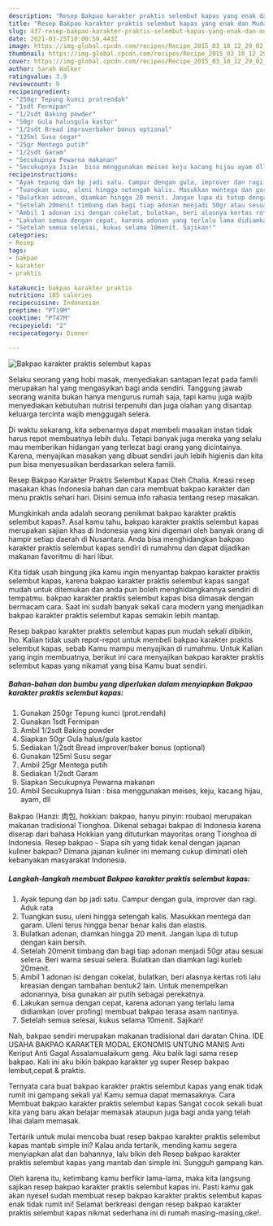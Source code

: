 ```yaml
---
description: "Resep Bakpao karakter praktis selembut kapas yang enak dan Mudah Dibuat"
title: "Resep Bakpao karakter praktis selembut kapas yang enak dan Mudah Dibuat"
slug: 437-resep-bakpao-karakter-praktis-selembut-kapas-yang-enak-dan-mudah-dibuat
date: 2021-03-25T10:00:59.443Z
image: https://img-global.cpcdn.com/recipes/Recipe_2015_03_10_12_29_02_147_ca8af0bf1a393f1aa532/680x482cq70/bakpao-karakter-praktis-selembut-kapas-foto-resep-utama.jpg
thumbnail: https://img-global.cpcdn.com/recipes/Recipe_2015_03_10_12_29_02_147_ca8af0bf1a393f1aa532/680x482cq70/bakpao-karakter-praktis-selembut-kapas-foto-resep-utama.jpg
cover: https://img-global.cpcdn.com/recipes/Recipe_2015_03_10_12_29_02_147_ca8af0bf1a393f1aa532/680x482cq70/bakpao-karakter-praktis-selembut-kapas-foto-resep-utama.jpg
author: Sarah Walker
ratingvalue: 3.9
reviewcount: 9
recipeingredient:
- "250gr Tepung kunci protrendah"
- "1sdt Fermipan"
- "1/2sdt Baking powder"
- "50gr Gula halusgula kastor"
- "1/2sdt Bread improverbaker bonus optional"
- "125ml Susu segar"
- "25gr Mentega putih"
- "1/2sdt Garam"
- "Secukupnya Pewarna makanan"
- "Secukupnya Isian  bisa menggunakan meises keju kacang hijau ayam dll"
recipeinstructions:
- "Ayak tepung dan bp jadi satu. Campur dengan gula, improver dan ragi. Aduk rata"
- "Tuangkan susu, uleni hingga setengah kalis. Masukkan mentega dan garam. Uleni terus hingga benar benar kalis dan elastis."
- "Bulatkan adonan, diamkan hingga 20 menit. Jangan lupa di tutup dengan kain bersih."
- "Setelah 20menit timbang dan bagi tiap adonan menjadi 50gr atau sesuai selera. Beri warna sesuai selera. Bulatkan dan diamkan lagi kurleb 20menit."
- "Ambil 1 adonan isi dengan cokelat, bulatkan, beri alasnya kertas roti lalu kreasian dengan tambahan bentuk2 lain. Untuk menempelkan adonannya, bisa gunakan air putih sebagai perekatnya."
- "Lakukan semua dengan cepat, karena adonan yang terlalu lama didiamkan (over profing) membuat bakpao terasa asam nantinya."
- "Setelah semua selesai, kukus selama 10menit. Sajikan!"
categories:
- Resep
tags:
- bakpao
- karakter
- praktis

katakunci: bakpao karakter praktis 
nutrition: 185 calories
recipecuisine: Indonesian
preptime: "PT19M"
cooktime: "PT47M"
recipeyield: "2"
recipecategory: Dinner

---
```



![Bakpao karakter praktis selembut kapas](https://img-global.cpcdn.com/recipes/Recipe_2015_03_10_12_29_02_147_ca8af0bf1a393f1aa532/680x482cq70/bakpao-karakter-praktis-selembut-kapas-foto-resep-utama.jpg)

Selaku seorang yang hobi masak, menyediakan santapan lezat pada famili merupakan hal yang mengasyikan bagi anda sendiri. Tanggung jawab seorang  wanita bukan hanya mengurus rumah saja, tapi kamu juga wajib menyediakan kebutuhan nutrisi terpenuhi dan juga olahan yang disantap keluarga tercinta wajib menggugah selera.

Di waktu  sekarang, kita sebenarnya dapat membeli masakan instan tidak harus repot membuatnya lebih dulu. Tetapi banyak juga mereka yang selalu mau memberikan hidangan yang terlezat bagi orang yang dicintainya. Karena, menyajikan masakan yang dibuat sendiri jauh lebih higienis dan kita pun bisa menyesuaikan berdasarkan selera famili. 

Resep Bakpao Karakter Praktis Selembut Kapas Oleh Chalia. Kreasi resep masakan khas Indonesia bahan dan cara membuat bakpao karakter dan menu praktis sehari hari. Disini semua info rahasia tentang resep masakan.

Mungkinkah anda adalah seorang penikmat bakpao karakter praktis selembut kapas?. Asal kamu tahu, bakpao karakter praktis selembut kapas merupakan sajian khas di Indonesia yang kini digemari oleh banyak orang di hampir setiap daerah di Nusantara. Anda bisa menghidangkan bakpao karakter praktis selembut kapas sendiri di rumahmu dan dapat dijadikan makanan favoritmu di hari libur.

Kita tidak usah bingung jika kamu ingin menyantap bakpao karakter praktis selembut kapas, karena bakpao karakter praktis selembut kapas sangat mudah untuk ditemukan dan anda pun boleh menghidangkannya sendiri di tempatmu. bakpao karakter praktis selembut kapas bisa dimasak dengan bermacam cara. Saat ini sudah banyak sekali cara modern yang menjadikan bakpao karakter praktis selembut kapas semakin lebih mantap.

Resep bakpao karakter praktis selembut kapas pun mudah sekali dibikin, lho. Kalian tidak usah repot-repot untuk membeli bakpao karakter praktis selembut kapas, sebab Kamu mampu menyajikan di rumahmu. Untuk Kalian yang ingin membuatnya, berikut ini cara menyajikan bakpao karakter praktis selembut kapas yang nikamat yang bisa Kamu buat sendiri.

<!--inarticleads1-->

##### Bahan-bahan dan bumbu yang diperlukan dalam menyiapkan Bakpao karakter praktis selembut kapas:

1. Gunakan 250gr Tepung kunci (prot.rendah)
1. Gunakan 1sdt Fermipan
1. Ambil 1/2sdt Baking powder
1. Siapkan 50gr Gula halus/gula kastor
1. Sediakan 1/2sdt Bread improver/baker bonus (optional)
1. Gunakan 125ml Susu segar
1. Ambil 25gr Mentega putih
1. Sediakan 1/2sdt Garam
1. Siapkan Secukupnya Pewarna makanan
1. Ambil Secukupnya Isian : bisa menggunakan meises, keju, kacang hijau, ayam, dll


Bakpao (Hanzi: 肉包, hokkian: bakpao, hanyu pinyin: roubao) merupakan makanan tradisional Tionghoa. Dikenal sebagai bakpao di Indonesia karena diserap dari bahasa Hokkian yang dituturkan mayoritas orang Tionghoa di Indonesia. Resep bakpao - Siapa sih yang tidak kenal dengan jajanan kuliner bakpao? Dimana jajanan kuliner ini memang cukup diminati oleh kebanyakan masyarakat Indonesia. 

<!--inarticleads2-->

##### Langkah-langkah membuat Bakpao karakter praktis selembut kapas:

1. Ayak tepung dan bp jadi satu. Campur dengan gula, improver dan ragi. Aduk rata
1. Tuangkan susu, uleni hingga setengah kalis. Masukkan mentega dan garam. Uleni terus hingga benar benar kalis dan elastis.
1. Bulatkan adonan, diamkan hingga 20 menit. Jangan lupa di tutup dengan kain bersih.
1. Setelah 20menit timbang dan bagi tiap adonan menjadi 50gr atau sesuai selera. Beri warna sesuai selera. Bulatkan dan diamkan lagi kurleb 20menit.
1. Ambil 1 adonan isi dengan cokelat, bulatkan, beri alasnya kertas roti lalu kreasian dengan tambahan bentuk2 lain. Untuk menempelkan adonannya, bisa gunakan air putih sebagai perekatnya.
1. Lakukan semua dengan cepat, karena adonan yang terlalu lama didiamkan (over profing) membuat bakpao terasa asam nantinya.
1. Setelah semua selesai, kukus selama 10menit. Sajikan!


Nah, bakpao sendiri merupakan makanan tradisional dari daratan China. IDE USAHA BAKPAO KARAKTER MODAL EKONOMIS UNTUNG MANIS Anti Keriput Anti Gagal Assalamualaikum geng. Aku balik lagi sama resep bakpao. Kali ini aku bikin bakpao karakter yg super Resep bakpao lembut,cepat &amp; praktis. 

Ternyata cara buat bakpao karakter praktis selembut kapas yang enak tidak rumit ini gampang sekali ya! Kamu semua dapat memasaknya. Cara Membuat bakpao karakter praktis selembut kapas Sangat cocok sekali buat kita yang baru akan belajar memasak ataupun juga bagi anda yang telah lihai dalam memasak.

Tertarik untuk mulai mencoba buat resep bakpao karakter praktis selembut kapas mantab simple ini? Kalau anda tertarik, mending kamu segera menyiapkan alat dan bahannya, lalu bikin deh Resep bakpao karakter praktis selembut kapas yang mantab dan simple ini. Sungguh gampang kan. 

Oleh karena itu, ketimbang kamu berfikir lama-lama, maka kita langsung sajikan resep bakpao karakter praktis selembut kapas ini. Pasti kamu gak akan nyesel sudah membuat resep bakpao karakter praktis selembut kapas enak tidak rumit ini! Selamat berkreasi dengan resep bakpao karakter praktis selembut kapas nikmat sederhana ini di rumah masing-masing,oke!.

